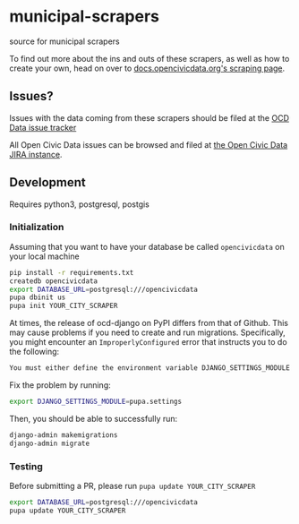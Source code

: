 municipal-scrapers
==================

source for municipal scrapers

To find out more about the ins and outs of these scrapers, as well as how to create your own, head on over to [docs.opencivicdata.org's scraping page](http://docs.opencivicdata.org/en/latest/scrape/index.html).

Issues?
-------

Issues with the data coming from these scrapers should be filed at the [OCD Data issue tracker](https://sunlight.atlassian.net/browse/DATA/)

All Open Civic Data issues can be browsed and filed at [the Open Civic Data JIRA instance](https://sunlight.atlassian.net/browse/OCD/).

## Development
Requires python3, postgresql, postgis

### Initialization
Assuming that you want to have your database be called `opencivicdata` on your local machine

```bash
pip install -r requirements.txt
createdb opencivicdata
export DATABASE_URL=postgresql:///opencivicdata
pupa dbinit us
pupa init YOUR_CITY_SCRAPER
```

At times, the release of ocd-django on PyPI differs from that of Github. This may cause problems if you need to create and run migrations. Specifically, you might encounter an `ImproperlyConfigured` error that instructs you to do the following:

```bash
You must either define the environment variable DJANGO_SETTINGS_MODULE or call settings.configure() before accessing settings.
```

Fix the problem by running:

```bash
export DJANGO_SETTINGS_MODULE=pupa.settings
```

Then, you should be able to successfully run:

```bash
django-admin makemigrations
django-admin migrate
```

### Testing
Before submitting a PR, please run `pupa update YOUR_CITY_SCRAPER`

```bash
export DATABASE_URL=postgresql:///opencivicdata
pupa update YOUR_CITY_SCRAPER
```
